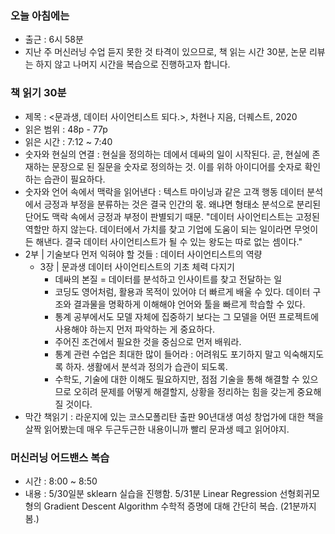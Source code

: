 ### 오늘 아침에는
 - 출근 : 6시 58분 
 - 지난 주 머신러닝 수업 듣지 못한 것 타격이 있으므로, 책 읽는 시간 30분, 논문 리뷰는 하지 않고 나머지 시간을 복습으로 진행하고자 합니다. 

### 책 읽기 30분
 - 제목 : <문과생, 데이터 사이언티스트 되다.>, 차현나 지음, 더퀘스트, 2020
 - 읽은 범위 : 48p - 77p
 - 읽은 시간 : 7:12 ~ 7:40
 - 숫자와 현실의 연결 : 현실을 정의하는 데에서 데싸의 일이 시작된다. 곧, 현실에 존재하는 문장으로 된 질문을 숫자로 정의하는 것. 이를 위하 아이디어를 숫자로 확인하는 습관이 필요하다. 
 - 숫자와 언어 속에서 맥락을 읽어낸다 : 텍스트 마이닝과 같은 고객 행동 데이터 분석에서 긍정과 부정을 분류하는 것은 결국 인간의 몫. 왜냐면 형태소 분석으로 분리된 단어도 맥락 속에서 긍정과 부정이 판별되기 때문. "데이터 사이언티스트는 고정된 역할만 하지 않는다. 데이터에서 가치를 찾고 기업에 도움이 되는 일이라면 무엇이든 해낸다. 결국 데이터 사이언티스트가 될 수 있는 왕도는 따로 없는 셈이다."
 - 2부 | 기술보다 먼저 익혀야 할 것들 : 데이터 사이언티스트의 역량
    * 3장 | 문과생 데이터 사이언티스트의 기초 체력 다지기
        - 데싸의 본질 = 데이터를 분석하고 인사이트를 찾고 전달하는 일
        - 코딩도 영어처럼, 활용과 목적이 있어야 더 빠르게 배울 수 있다. 데이터 구조와 결과물을 명확하게 이해해야 언어와 툴을 빠르게 학습할 수 있다. 
        - 통계 공부에서도 모델 자체에 집중하기 보다는 그 모델을 어떤 프로젝트에 사용해야 하는지 먼저 파악하는 게 중요하다. 
        - 주어진 조건에서 필요한 것을 중심으로 먼저 배워라. 
        - 통계 관련 수업은 최대한 많이 들어라 : 어려워도 포기하지 말고 익숙해지도록 하자. 생활에서 분석과 정의가 습관이 되도록.
        - 수학도, 기술에 대한 이해도 필요하지만, 점점 기술을 통해 해결할 수 있으므로 오히려 문제를 어떻게 해결할지, 상황을 정리하는 힘을 갖는게 중요해질 것이다.
 - 막간 책읽기 : 라운지에 있는 코스모폴리탄 출판 90년대생 여성 창업가에 대한 책을 살짝 읽어봤는데 매우 두근두근한 내용이니까 빨리 문과생 떼고 읽어야지.

### 머신러닝 어드밴스 복습
 - 시간 : 8:00 ~ 8:50
 - 내용 : 5/30일분 sklearn 실습을 진행함. 5/31분 Linear Regression 선형회귀모형의 Gradient Descent Algorithm 수학적 증명에 대해 간단히 복습. (21분까지 봄.)


